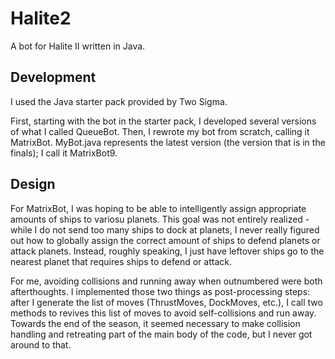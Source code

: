 # Halite2
A bot for Halite II written in Java.

## Development
I used the Java starter pack provided by Two Sigma.

First, starting with the bot in the starter pack, I developed several versions of what I called QueueBot.  Then, I rewrote my bot from scratch, calling it MatrixBot.  MyBot.java represents the latest version (the version that is in the finals); I call it MatrixBot9.

## Design
For MatrixBot, I was hoping to be able to intelligently assign appropriate amounts of ships to variosu planets.  This goal was not entirely realized - while I do not send too many ships to dock at planets, I never really figured out how to globally assign the correct amount of ships to defend planets or attack planets.  Instead, roughly speaking, I just have leftover ships go to the nearest planet that requires ships to defend or attack.

For me, avoiding collisions and running away when outnumbered were both afterthoughts.  I implemented those two things as post-processing steps: after I generate the list of moves (ThrustMoves, DockMoves, etc.), I call two methods to revives this list of moves to avoid self-collisions and run away.  Towards the end of the season, it seemed necessary to make collision handling and retreating part of the main body of the code, but I never got around to that.
